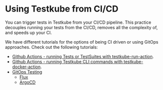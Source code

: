 # Using Testkube from CI/CD

You can trigger tests in Testkube from your CI/CD pipeline. This practice decouples running your tests from the CI/CD, removes all the complexity of, and speeds up your CI.

We have different tutorials for the options of being CI driven or using GitOps approaches. Check out the following tutorials: 

- [Github Actions - running Tests or TestSuites with testkube-run-action](./run-tests-with-github-actions.md).
- [Github Actions - running Testkube CLI commands with testkube-docker-action](./github-actions.md).
- [GitOps Testing](./gitops-overview.md)
  - [Flux](./flux-integration.md)
  - [ArgoCD](./argocd-integration.md)